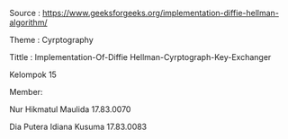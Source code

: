 Source   : https://www.geeksforgeeks.org/implementation-diffie-hellman-algorithm/

Theme    : Cyrptography

Tittle   : Implementation-Of-Diffie Hellman-Cyrptograph-Key-Exchanger

Kelompok 15 

Member:

Nur Hikmatul Maulida       17.83.0070

Dia Putera Idiana Kusuma   17.83.0083

            
